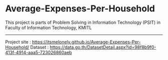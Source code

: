 # Average-Expenses-Per-Household
This project is parts of Problem Solving in Information Technology (PSIT) in Faculty of Information Technology, KMITL

_____________________________________________________________

Project site : https://itsmelonely.github.io/Average-Expenses-Per-Household/
Dataset : https://data.go.th/DatasetDetail.aspx?id=98f8b9f0-413f-4914-aaa5-723026860aeb
